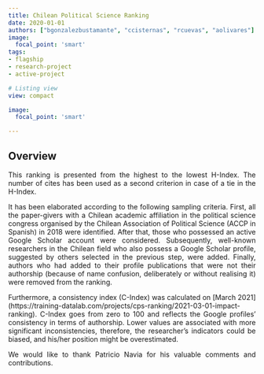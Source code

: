 ```yaml
---
title: Chilean Political Science Ranking
date: 2020-01-01
authors: ["bgonzalezbustamante", "ccisternas", "rcuevas", "aolivares"]
image:
  focal_point: 'smart'
tags:
- flagship
- research-project
- active-project

# Listing view
view: compact

image:
  focal_point: 'smart'

---
```


## Overview

<p align="justify">This ranking is presented from the highest to the lowest H-Index. The number of cites has been used as a second criterion in case of a tie in the H-Index.</p>

<p align="justify">It has been elaborated according to the following sampling criteria. First, all the paper-givers with a Chilean academic affiliation in the political science congress organised by the Chilean Association of Political Science (ACCP in Spanish) in 2018 were identified. After that, those who possessed an active Google Scholar account were considered. Subsequently, well-known researchers in the Chilean field who also possess a Google Scholar profile, suggested by others selected in the previous step, were added. Finally, authors who had added to their profile publications that were not their authorship (because of name confusion, deliberately or without realising it) were removed from the ranking.</p>

<p align="justify">Furthermore, a consistency index (C-Index) was calculated on [March 2021](https://training-datalab.com/projects/cps-ranking/2021-03-01-impact-ranking). C-Index goes from zero to 100 and reflects the Google profiles’ consistency in terms of authorship. Lower values are associated with more significant inconsistencies, therefore, the researcher’s indicators could be biased, and his/her position might be overestimated.</p>

<p align="justify">We would like to thank Patricio Navia for his valuable comments and contributions.</p>

